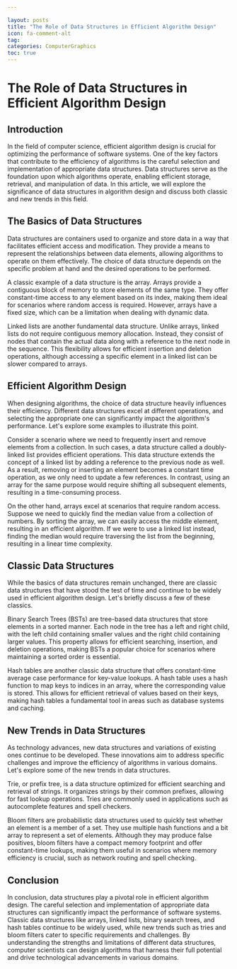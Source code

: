 ```yaml
---

layout: posts
title: "The Role of Data Structures in Efficient Algorithm Design"
icon: fa-comment-alt
tag:      
categories: ComputerGraphics
toc: true
---
```




# The Role of Data Structures in Efficient Algorithm Design

## Introduction

In the field of computer science, efficient algorithm design is crucial for optimizing the performance of software systems. One of the key factors that contribute to the efficiency of algorithms is the careful selection and implementation of appropriate data structures. Data structures serve as the foundation upon which algorithms operate, enabling efficient storage, retrieval, and manipulation of data. In this article, we will explore the significance of data structures in algorithm design and discuss both classic and new trends in this field.

## The Basics of Data Structures

Data structures are containers used to organize and store data in a way that facilitates efficient access and modification. They provide a means to represent the relationships between data elements, allowing algorithms to operate on them effectively. The choice of data structure depends on the specific problem at hand and the desired operations to be performed.

A classic example of a data structure is the array. Arrays provide a contiguous block of memory to store elements of the same type. They offer constant-time access to any element based on its index, making them ideal for scenarios where random access is required. However, arrays have a fixed size, which can be a limitation when dealing with dynamic data.

Linked lists are another fundamental data structure. Unlike arrays, linked lists do not require contiguous memory allocation. Instead, they consist of nodes that contain the actual data along with a reference to the next node in the sequence. This flexibility allows for efficient insertion and deletion operations, although accessing a specific element in a linked list can be slower compared to arrays.

## Efficient Algorithm Design

When designing algorithms, the choice of data structure heavily influences their efficiency. Different data structures excel at different operations, and selecting the appropriate one can significantly impact the algorithm's performance. Let's explore some examples to illustrate this point.

Consider a scenario where we need to frequently insert and remove elements from a collection. In such cases, a data structure called a doubly-linked list provides efficient operations. This data structure extends the concept of a linked list by adding a reference to the previous node as well. As a result, removing or inserting an element becomes a constant time operation, as we only need to update a few references. In contrast, using an array for the same purpose would require shifting all subsequent elements, resulting in a time-consuming process.

On the other hand, arrays excel at scenarios that require random access. Suppose we need to quickly find the median value from a collection of numbers. By sorting the array, we can easily access the middle element, resulting in an efficient algorithm. If we were to use a linked list instead, finding the median would require traversing the list from the beginning, resulting in a linear time complexity.

## Classic Data Structures

While the basics of data structures remain unchanged, there are classic data structures that have stood the test of time and continue to be widely used in efficient algorithm design. Let's briefly discuss a few of these classics.

Binary Search Trees (BSTs) are tree-based data structures that store elements in a sorted manner. Each node in the tree has a left and right child, with the left child containing smaller values and the right child containing larger values. This property allows for efficient searching, insertion, and deletion operations, making BSTs a popular choice for scenarios where maintaining a sorted order is essential.

Hash tables are another classic data structure that offers constant-time average case performance for key-value lookups. A hash table uses a hash function to map keys to indices in an array, where the corresponding value is stored. This allows for efficient retrieval of values based on their keys, making hash tables a fundamental tool in areas such as database systems and caching.

## New Trends in Data Structures

As technology advances, new data structures and variations of existing ones continue to be developed. These innovations aim to address specific challenges and improve the efficiency of algorithms in various domains. Let's explore some of the new trends in data structures.

Trie, or prefix tree, is a data structure optimized for efficient searching and retrieval of strings. It organizes strings by their common prefixes, allowing for fast lookup operations. Tries are commonly used in applications such as autocomplete features and spell checkers.

Bloom filters are probabilistic data structures used to quickly test whether an element is a member of a set. They use multiple hash functions and a bit array to represent a set of elements. Although they may produce false positives, bloom filters have a compact memory footprint and offer constant-time lookups, making them useful in scenarios where memory efficiency is crucial, such as network routing and spell checking.

## Conclusion

In conclusion, data structures play a pivotal role in efficient algorithm design. The careful selection and implementation of appropriate data structures can significantly impact the performance of software systems. Classic data structures like arrays, linked lists, binary search trees, and hash tables continue to be widely used, while new trends such as tries and bloom filters cater to specific requirements and challenges. By understanding the strengths and limitations of different data structures, computer scientists can design algorithms that harness their full potential and drive technological advancements in various domains.